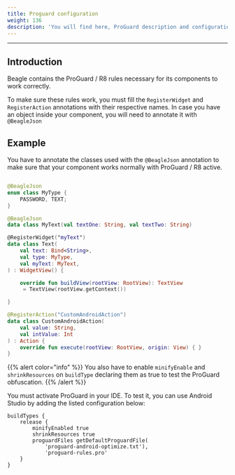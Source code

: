 ```yaml
---
title: Proguard configuration
weight: 136
description: 'You will find here, ProGuard description and configuration for Beagle.'
---
```


---

## Introduction

Beagle contains the ProGuard / R8 rules necessary for its components to work correctly.

To make sure these rules work, you must fill the `RegisterWidget` and ` RegisterAction` annotations with their respective names. In case you have an object inside your component, you will need to annotate it with `@BeagleJson`

## Example

You have to annotate the classes used with the `@BeagleJson`  annotation  to make sure that your component works normally with ProGuard / R8 active.


```kotlin

@BeagleJson
enum class MyType {
    PASSWORD, TEXT;
}

@BeagleJson
data class MyText(val textOne: String, val textTwo: String)

@RegisterWidget("myText")
data class Text(
    val text: Bind<String>,
    val type: MyType,
    val myText: MyText,
) : WidgetView() {

    override fun buildView(rootView: RootView): TextView
     = TextView(rootView.getContext())

}

@RegisterAction("CustomAndroidAction")
data class CustomAndroidAction(
    val value: String,
    val intValue: Int
) : Action {
    override fun execute(rootView: RootView, origin: View) { }
}

```

{{% alert color="info" %}}
You also have to enable `minifyEnable` and `shrinkResources` on `buildType` declaring them as true to test the ProGuard obfuscation.
{{% /alert %}}

You must activate ProGuard in your IDE. To test it, you can use Android Studio by adding the listed configuration below:

```text
buildTypes {
    release {
        minifyEnabled true
        shrinkResources true
        proguardFiles getDefaultProguardFile(
            'proguard-android-optimize.txt'),
            'proguard-rules.pro'
    }
}
```
